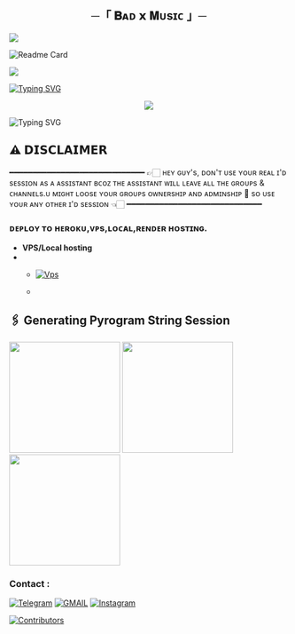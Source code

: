 <h2 align="center">
    ─「 𝐁ᴀᴅ 𝘅 𝐌ᴜsɪᴄ 」─

</h2>
<img src="https://user-images.githubusercontent.com/73097560/115834477-dbab4500-a447-11eb-908a-139a6edaec5c.gif">

![Readme Card](https://github-readme-stats.vercel.app/api/pin/?username=Badhacker98&repo=BADMUSIC&theme=flag-india)

<img src="https://user-images.githubusercontent.com/73097560/115834477-dbab4500-a447-11eb-908a-139a6edaec5c.gif">

[![Typing SVG](https://readme-typing-svg.herokuapp.com/?lines=ㅤ+𝚆𝙴𝙻𝙲𝙾𝙼𝙴+𝚃𝙾+ʙᴀᴅ+𝙼𝚄𝚂𝙸𝙲+𝚁𝙴𝙿𝙾+;ㅤ+𝚃𝙷𝙸𝚂+𝙸𝚂+𝙰+𝙰𝙳𝚅𝙰𝙽𝙲𝙴+𝙼𝚄𝚂𝙸𝙲+𝙱𝙾𝚃;𝙿𝙾𝚆𝙴𝚁𝙴𝙳+𝙱𝚈+☞+𝗕𝗔𝗗)](https://github.com/Badhacker98/BADMUSIC)



<p align="center">
  <img src="https://graph.org/file/bda0653b787e7530f5110.jpg">
</p>



![Typing SVG](https://readme-typing-svg.herokuapp.com/?lines=𝗙𝗢𝗥𝗞+𝗧𝗛𝗜𝗦+𝗥𝗘𝗣𝗢+𝗕𝗘𝗙𝗢𝗥𝗘+𝗗𝗘𝗣𝗟𝗢𝗬)

## ⚠️ 𝗗𝗜𝗦𝗖𝗟𝗔𝗜𝗠𝗘𝗥
━━━━━━━━━━━━━━━━━━━━━━━━━━━━━
👉🏻 ʜᴇʏ ɢᴜʏ's, ᴅᴏɴ'ᴛ ᴜsᴇ ʏᴏᴜʀ ʀᴇᴀʟ ɪ'ᴅ sᴇssɪᴏɴ ᴀs ᴀ ᴀssɪsᴛᴀɴᴛ ʙᴄᴏᴢ ᴛʜᴇ ᴀssɪsᴛᴀɴᴛ ᴡɪʟʟ ʟᴇᴀᴠᴇ ᴀʟʟ ᴛʜᴇ ɢʀᴏᴜᴘs & ᴄʜᴀɴɴᴇʟs.ᴜ  ᴍɪɢʜᴛ ʟᴏᴏsᴇ ʏᴏᴜʀ ɢʀᴏᴜᴘs ᴏᴡɴᴇʀsʜɪᴘ ᴀɴᴅ ᴀᴅᴍɪɴsʜɪᴘ 🥺 sᴏ ᴜsᴇ ʏᴏᴜʀ ᴀɴʏ ᴏᴛʜᴇʀ ɪ'ᴅ sᴇssɪᴏɴ 👈🏻
━━━━━━━━━━━━━━━━━━━━━━━━━━━━━

### ᴅᴇᴘʟᴏʏ ᴛᴏ ʜᴇʀᴏᴋᴜ,ᴠᴘs,ʟᴏᴄᴀʟ,ʀᴇɴᴅᴇʀ ʜᴏsᴛɪɴɢ.

- **VPS/Local hosting**
- - [![Vps](https://img.shields.io/badge/ʙᴀᴅᴍᴜsɪᴄ-ᴅᴇᴘʟᴏʏ%20ᴛᴏ%20ᴠᴘs-black?style=for-the-badge&logo=vps)](https://github.com/Badhacker98/BADMUSIC/blob/bad/MUSIC/local.md)
 
  - 

## 🖇 Generating Pyrogram String Session

<p>
<a href="https://t.me/PbxString_Bot-Gen"><img src="https://img.shields.io/badge/TG%20String%20Gen%20Bot-blueviolet?style=for-the-badge&logo=appveyor" width="200""/></a>
<a href="https://t.me/MissBroken_Bot-Gen"><img src="https://img.shields.io/badge/BROKEN%20MUSIC%20Bot-blueviolet?style=for-the-badge&logo=appveyor" width="200""/></a>
<a href="https://t.me/II_BAD_MUNDA_II"><img src="https://img.shields.io/badge/DM%20TO%20BADMUNDA-blueviolet?style=for-the-badge&logo=appveyor" width="200""/></a>



### Contact :
<a href="https://t.me/II_BAD_MUNDA_II"><img title="Telegram" src="https://img.shields.io/badge/Telegram-%23000000.svg?&style=for-the-badge&logo=telegram&logoColor=61DAFB"></a>
<a href="https://mail.google.com/mail/?view=cm&fs=1&to=sukhwinderwarval50@gmail.com"><img title="GMAIL" src="https://img.shields.io/badge/Gmail-D14836?style=for-the-badge&logo=gmail&logoColor=white"></a>
<a href="https://instagram.com/lll_bad_munda_lll"><img title="Instagram" src="https://img.shields.io/badge/instagram-%23E4405F.svg?&style=for-the-badge&logo=instagram&logoColor=white"></a>

[![Contributors](https://contrib.rocks/image?repo=Badhacker98/BADMUSIC)](https://github.com/Badhacker98/BADMUSIC/graphs/contributors)
